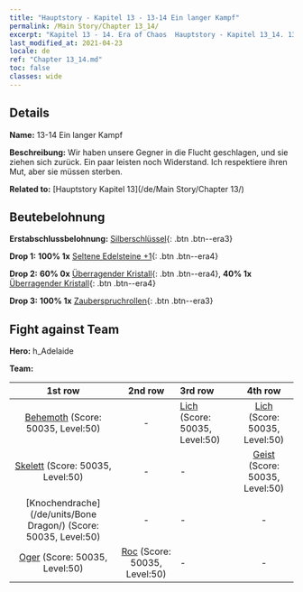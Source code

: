 ```yaml
---
title: "Hauptstory - Kapitel 13 - 13-14 Ein langer Kampf"
permalink: /Main Story/Chapter 13_14/
excerpt: "Kapitel 13 - 14. Era of Chaos  Hauptstory - Kapitel 13_14. 13-14 Ein langer Kampf"
last_modified_at: 2021-04-23
locale: de
ref: "Chapter 13_14.md"
toc: false
classes: wide
---
```


## Details

 **Name:** 13-14 Ein langer Kampf

 **Beschreibung:** Wir haben unsere Gegner in die Flucht geschlagen, und sie ziehen sich zurück. Ein paar leisten noch Widerstand. Ich respektiere ihren Mut, aber sie müssen sterben.

 **Related to:** [Hauptstory Kapitel 13](/de/Main Story/Chapter 13/)

## Beutebelohnung

 **Erstabschlussbelohnung:** [Silberschlüssel](/ItemsDE/con_693/){: .btn .btn--era3}

 **Drop 1:** **100% 1x** [Seltene Edelsteine +1](/ItemsDE/mat_44/){: .btn .btn--era4}

 **Drop 2:** **60% 0x** [Überragender Kristall](/ItemsDE/mat_38/){: .btn .btn--era4}, **40% 1x** [Überragender Kristall](/ItemsDE/mat_38/){: .btn .btn--era4}

 **Drop 3:** **100% 1x** [Zauberspruchrollen](/ItemsDE/con_694/){: .btn .btn--era3}


## Fight against Team
 **Hero:** h_Adelaide

 **Team:**


  | 1st row | 2nd row | 3rd row | 4th row |
  |:----:|:----:|:----|:----:|
  | [Behemoth](/de/units/Behemoth/) (Score: 50035, Level:50)  | - | [Lich](/de/units/Lich/) (Score: 50035, Level:50)  | [Lich](/de/units/Lich/) (Score: 50035, Level:50)  |
  | [Skelett](/de/units/Skeleton/) (Score: 50035, Level:50)  | - | - | [Geist](/de/units/Wight/) (Score: 50035, Level:50)  |
  | [Knochendrache](/de/units/Bone Dragon/) (Score: 50035, Level:50)  | - | - | - |
  | [Oger](/de/units/Ogre/) (Score: 50035, Level:50)  | [Roc](/de/units/Roc/) (Score: 50035, Level:50)  | - | - |


